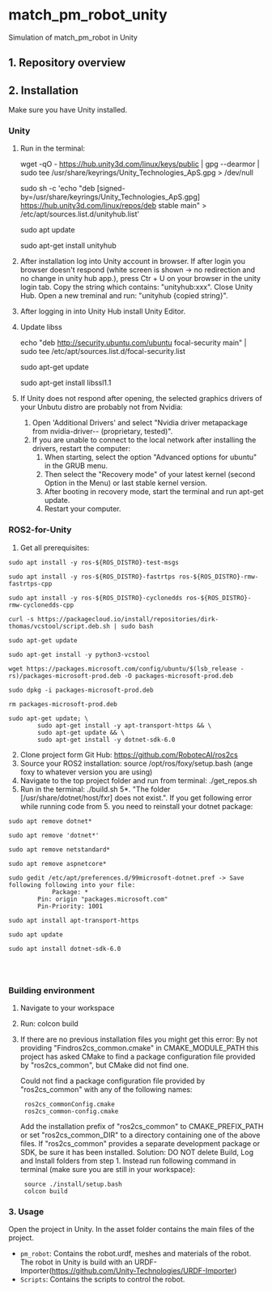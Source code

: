 # match_pm_robot_unity
Simulation of match_pm_robot in Unity

## 1. Repository overview


## 2. Installation 
Make sure you have Unity installed.

### Unity
1. Run in the terminal: 

    wget -qO - https://hub.unity3d.com/linux/keys/public | gpg --dearmor | sudo tee /usr/share/keyrings/Unity_Technologies_ApS.gpg > /dev/null

    sudo sh -c 'echo "deb [signed-by=/usr/share/keyrings/Unity_Technologies_ApS.gpg] https://hub.unity3d.com/linux/repos/deb stable main" > /etc/apt/sources.list.d/unityhub.list'

    sudo apt update

    sudo apt-get install unityhub

2. After installation log into Unity account in browser. If after login you browser doesn't respond (white screen is shown -> no redirection and no change in unity hub app.), press Ctr + U on your browser in the unity login tab. Copy the string which contains: "unityhub:xxx". Close Unity Hub. Open a new treminal and run: "unityhub {copied string}".
3. After logging in into Unity Hub install Unity Editor. 
4. Update libss	

    echo "deb http://security.ubuntu.com/ubuntu focal-security main" | sudo tee /etc/apt/sources.list.d/focal-security.list

    sudo apt-get update

    sudo apt-get install libssl1.1 	
    	
3. If Unity does not respond after opening, the selected graphics drivers of your Unbutu distro are probably not from Nvidia:
    1. Open 'Additional Drivers' and select "Nvidia driver metapackage from nvidia-driver-- (proprietary, tested)". 
    2. If you are unable to connect to the local network after installing the drivers, restart the computer: 
        1. When starting, select the option "Advanced options for ubuntu" in the GRUB menu. 
        2. Then select the "Recovery mode" of your latest kernel (second Option in the Menu) or last stable kernel version. 
        3. After booting in recovery mode, start the terminal and run apt-get update.
        4. Restart your computer.   

### ROS2-for-Unity
1. Get all prerequisites:
```
sudo apt install -y ros-${ROS_DISTRO}-test-msgs
```
```
sudo apt install -y ros-${ROS_DISTRO}-fastrtps ros-${ROS_DISTRO}-rmw-fastrtps-cpp
```
```
sudo apt install -y ros-${ROS_DISTRO}-cyclonedds ros-${ROS_DISTRO}-rmw-cyclonedds-cpp
```
```
curl -s https://packagecloud.io/install/repositories/dirk-thomas/vcstool/script.deb.sh | sudo bash
```
```
sudo apt-get update
```
```
sudo apt-get install -y python3-vcstool
```
```
wget https://packages.microsoft.com/config/ubuntu/$(lsb_release -rs)/packages-microsoft-prod.deb -O packages-microsoft-prod.deb
```
```
sudo dpkg -i packages-microsoft-prod.deb
```
```
rm packages-microsoft-prod.deb
```
```
sudo apt-get update; \
        sudo apt-get install -y apt-transport-https && \
        sudo apt-get update && \
        sudo apt-get install -y dotnet-sdk-6.0
```
2. Clone project form Git Hub: https://github.com/RobotecAI/ros2cs
3. Source your ROS2 installation: source /opt/ros/foxy/setup.bash (ange foxy to whatever version you are using)
4. Navigate to the top project folder and run from terminal: ./get_repos.sh 
5. Run in the terminal: ./build.sh
5*. "The folder [/usr/share/dotnet/host/fxr] does not exist.". If you get following error while running code from 5. you need to reinstall your dotnet package:
```
sudo apt remove dotnet*
```
```
sudo apt remove 'dotnet*'
```
```
sudo apt remove netstandard*
```
```
sudo apt remove aspnetcore*
```
```
sudo gedit /etc/apt/preferences.d/99microsoft-dotnet.pref -> Save following following into your file:
            Package: *
        Pin: origin "packages.microsoft.com"
        Pin-Priority: 1001
```
```
sudo apt install apt-transport-https
```
```
sudo apt update
```
```
sudo apt install dotnet-sdk-6.0
```
```

```
```

```
```

```


### Building environment
1. Navigate to your workspace 
2. Run: colcon build 
3. If there are no previous installation files you might get this error:
    By not providing "Findros2cs_common.cmake" in CMAKE_MODULE_PATH this
    project has asked CMake to find a package configuration file provided by
    "ros2cs_common", but CMake did not find one.

    Could not find a package configuration file provided by "ros2cs_common"
    with any of the following names:

        ros2cs_commonConfig.cmake
        ros2cs_common-config.cmake

    Add the installation prefix of "ros2cs_common" to CMAKE_PREFIX_PATH or set
    "ros2cs_common_DIR" to a directory containing one of the above files.  If
    "ros2cs_common" provides a separate development package or SDK, be sure it
    has been installed.
Solution: DO NOT delete Build, Log and Install folders from step 1. Instead run following command in terminal (make sure you are still in your workspace):

        source ./install/setup.bash
        colcon build

### 3. Usage
Open the project in Unity. 
In the asset folder contains the main files of the project.
* `pm_robot`: Contains the robot.urdf, meshes and materials of the robot. The robot in Unity is build with an URDF-Importer(https://github.com/Unity-Technologies/URDF-Importer)
* `Scripts`: Contains the scripts to control the robot.


